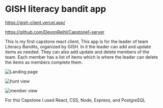 # GISH literacy bandit app

https://gish-client.vercel.app/

https://github.com/DevonReihl/Capstone1-server

This is my first capstone react client, 
This app is for the leader of team Literacy Bandits, organized by GISH. 
In it the leader can add and update items as needed. They can also add update and delete 
members of the team. Each member has a list of items which is where the leader can delete 
the items as members complete them.

![Landing page](https://i.imgur.com/NtN7Z4I.png)

![hunt view](https://i.imgur.com/2WjO5o2.png)

![member view](https://i.imgur.com/1wXELaF.png)


For this Capstone I used React, CSS, Node, Express, and PostgreSQL
